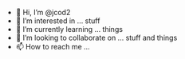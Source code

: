 - 👋 Hi, I’m @jcod2
- 👀 I’m interested in ... stuff
- 🌱 I’m currently learning ... things
- 💞️ I’m looking to collaborate on ... stuff and things
- 📫 How to reach me ...

<!---
jcod2/jcod2 is a ✨ special ✨ repository because its `README.md` (this file) appears on your GitHub profile.
You can click the Preview link to take a look at your changes.
--->
